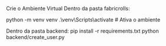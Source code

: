 Crie o Ambiente Virtual
Dentro da pasta fabricrolls:

python -m venv venv
.\venv\Scripts\activate  # Ativa o ambiente

Dentro da pasta backend:
pip install -r requirements.txt
python backend/create_user.py